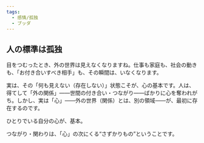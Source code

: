 ```yaml
---
tags:
  - 感情/孤独
  - ブッダ
---
```

## 人の標準は孤独 
目をつむったとき、外の世界は見えなくなりますね。仕事も家庭も、社会の動きも、「お付き合いすべき相手」も、その瞬間は、いなくなります。

実は、その「何も見えない（存在しない）」状態こそが、心の基本です。人は、得てして「外の関係」――世間の付き合い・つながり――ばかりに心を奪われがち。しかし、実は「心」――外の世界（関係）とは、別の領域――が、最初に存在するのです。

ひとりでいる自分の心が、基本。

つながり・関わりは、「心」の次にくる“さずかりもの”ということです。


